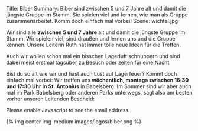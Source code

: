 Title: Biber
Summary: Biber sind zwischen 5 und 7 Jahre alt und damit die jüngste Gruppe im Stamm. Sie spielen viel und lernen, wie man als Gruppe zusammenarbeitet. Komm doch einfach mal vorbei!
Scene: wichtel.jpg

Wir sind alle **zwischen 5 und 7 Jahre** alt und damit die jüngste Gruppe im Stamm. Wir spielen viel, sind draußen und lernen uns und die Gruppe kennen. Unsere Leiterin Ruth hat immer tolle neue Ideen für die Treffen.

Auch wir wollen schon mal ein bisschen Lagerluft schnuppern und sind dabei meist erstmal tagsüber zu Besuch oder zelten für eine Nacht.

Bist du so alt wie wir und hast auch Lust auf Lagerfeuer? Kommt doch einfach mal vorbei: Wir treffen uns **wöchentlich, montags zwischen 16:30 und 17:30 Uhr in St. Antonius** in Babelsberg. Im Sommer sind wir aber auch mal im Park Babelsberg oder anderen Parks unterwegs, sagt also am besten vorher unseren Leitenden Bescheid: <a href="javascript:location='mailto:\u0062\u0069\u0062\u0065\u0072\u002d\u006c\u0065\u0069\u0074\u0065\u0072\u0040\u0070\u0066\u0061\u0064\u0069\u0073\u002d\u0070\u006f\u0074\u0073\u0064\u0061\u006d\u002e\u0064\u0065';void 0"><script type="text/javascript">document.write('\u0062\u0069\u0062\u0065\u0072\u002d\u006c\u0065\u0069\u0074\u0065\u0072\u0040\u0070\u0066\u0061\u0064\u0069\u0073\u002d\u0070\u006f\u0074\u0073\u0064\u0061\u006d\u002e\u0064\u0065')</script></a>

<noscript>Please enable Javascript to see the email address</noscript>.

{% img center img-medium images/logos/biber.png %}
